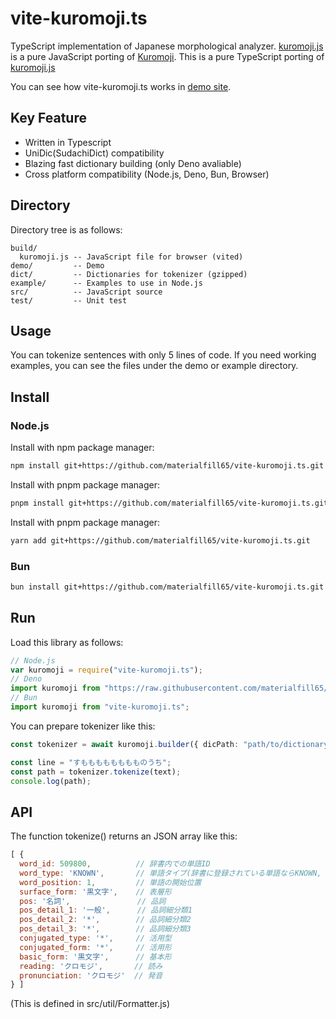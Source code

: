 vite-kuromoji.ts
===========
TypeScript implementation of Japanese morphological analyzer.
[kuromoji.js](https://github.com/takuyaa/kuromoji.js) is a pure JavaScript porting of [Kuromoji](https://www.atilika.com/ja/kuromoji/).
This is a pure TypeScript porting of [kuromoji.js](https://github.com/takuyaa/kuromoji.js)

You can see how vite-kuromoji.ts works in [demo site](https://materialfill65.github.io/vite-kuromoji.ts/demo/tokenize.html).

Key Feature
-----------
- Written in Typescript
- UniDic(SudachiDict) compatibility
- Blazing fast dictionary building (only Deno avaliable)
- Cross platform compatibility (Node.js, Deno, Bun, Browser)

Directory
---------

Directory tree is as follows:

    build/
      kuromoji.js -- JavaScript file for browser (vited)
    demo/         -- Demo
    dict/         -- Dictionaries for tokenizer (gzipped)
    example/      -- Examples to use in Node.js
    src/          -- JavaScript source
    test/         -- Unit test

Usage
-----

You can tokenize sentences with only 5 lines of code.
If you need working examples, you can see the files under the demo or example directory.
## Install

### Node.js
Install with npm package manager:
```sh
npm install git+https://github.com/materialfill65/vite-kuromoji.ts.git
```
Install with pnpm package manager:
```sh
pnpm install git+https://github.com/materialfill65/vite-kuromoji.ts.git
```
Install with pnpm package manager:
```sh
yarn add git+https://github.com/materialfill65/vite-kuromoji.ts.git
```
### Bun
```sh
bun install git+https://github.com/materialfill65/vite-kuromoji.ts.git
```

## Run
Load this library as follows:
```ts
// Node.js
var kuromoji = require("vite-kuromoji.ts");
// Deno
import kuromoji from "https://raw.githubusercontent.com/materialfill65/vite-kuromoji.ts/master/src/kuromoji.ts";
// Bun
import kuromoji from "vite-kuromoji.ts";
```
You can prepare tokenizer like this:
```ts
const tokenizer = await kuromoji.builder({ dicPath: "path/to/dictionary/dir/" }).build();

const line = "すもももももももものうち";
const path = tokenizer.tokenize(text);
console.log(path);
```
API
---

The function tokenize() returns an JSON array like this:
```js
[ {
  word_id: 509800,          // 辞書内での単語ID
  word_type: 'KNOWN',       // 単語タイプ(辞書に登録されている単語ならKNOWN, 未知語ならUNKNOWN)
  word_position: 1,         // 単語の開始位置
  surface_form: '黒文字',    // 表層形
  pos: '名詞',               // 品詞
  pos_detail_1: '一般',      // 品詞細分類1
  pos_detail_2: '*',        // 品詞細分類2
  pos_detail_3: '*',        // 品詞細分類3
  conjugated_type: '*',     // 活用型
  conjugated_form: '*',     // 活用形
  basic_form: '黒文字',      // 基本形
  reading: 'クロモジ',       // 読み
  pronunciation: 'クロモジ'  // 発音
} ]
```

(This is defined in src/util/Formatter.js)
